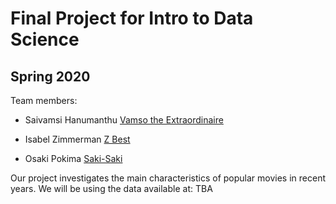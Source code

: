 # Final Project for Intro to Data Science

## Spring 2020

Team members: 

- Saivamsi Hanumanthu [Vamso the Extraordinaire](mailto:shanumanthu4016@floridapoly.edu)

- Isabel Zimmerman [Z Best](mailto:izimmerman5298@floridapoly.edu)

- Osaki Pokima [Saki-Saki](mailto:student3@floridapoly.edu)


Our project investigates the main characteristics of popular movies in recent years.
We will be using the data available at: 
TBA
